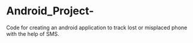 # Android_Project-
Code for creating an android application to track lost or misplaced phone with the help of SMS.
